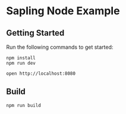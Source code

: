 # Sapling Node Example

## Getting Started

Run the following commands to get started:

```
npm install
npm run dev
```

```
open http://localhost:8080
```

## Build

```
npm run build
```
